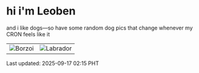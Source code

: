 # hi i'm Leoben

and i like dogs—so have some random dog pics that change whenever my CRON feels like it

|  |  |
|--------|----------|
| ![Borzoi](https://random-dog-vercel.vercel.app/api/random-borzoi?v=1758046504) | ![Labrador](https://random-dog-vercel.vercel.app/api/random-labrador?v=1758046504) |

Last updated: 2025-09-17 02:15 PHT

